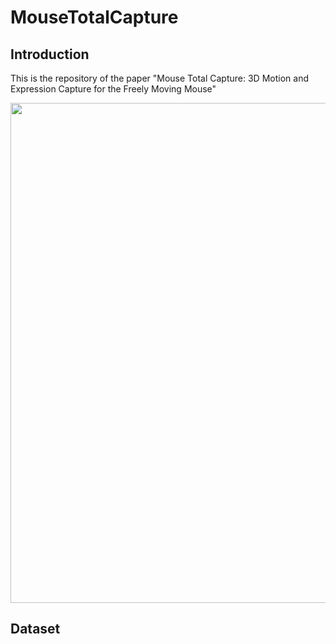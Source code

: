 # MouseTotalCapture


## Introduction

This is the repository of the paper "Mouse Total Capture: 3D Motion and Expression Capture for the Freely Moving Mouse"

</details><div align=centering><img src='figures/dog.png' width='800' /></div>

## Dataset
